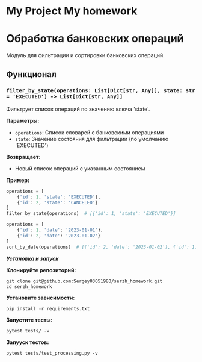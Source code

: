 # My Project My homework

# Обработка банковских операций

Модуль для фильтрации и сортировки банковских операций.

## Функционал

### `filter_by_state(operations: List[Dict[str, Any]], state: str = 'EXECUTED') -> List[Dict[str, Any]]`
Фильтрует список операций по значению ключа 'state'.

**Параметры:**
- `operations`: Список словарей с банковскими операциями
- `state`: Значение состояния для фильтрации (по умолчанию 'EXECUTED')

**Возвращает:**
- Новый список операций с указанным состоянием

**Пример:**
```python
operations = [
    {'id': 1, 'state': 'EXECUTED'},
    {'id': 2, 'state': 'CANCELED'}
]
filter_by_state(operations)  # [{'id': 1, 'state': 'EXECUTED'}]

operations = [
    {'id': 1, 'date': '2023-01-01'},
    {'id': 2, 'date': '2023-01-02'}
]
sort_by_date(operations)  # [{'id': 2, 'date': '2023-01-02'}, {'id': 1, 'date': '2023-01-01'}]
```
***Установка и запуск***

**Клонируйте репозиторий:**
```
git clone git@github.com:Sergey03051980/serzh_homework.git
cd serzh_homework
```
**Установите зависимости:**
```
pip install -r requirements.txt
```
**Запустите тесты:**
```
pytest tests/ -v
```

**Запууск тестов:**
```
pytest tests/test_processing.py -v
```



